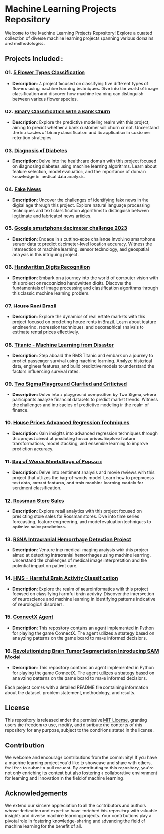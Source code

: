 # Machine Learning Projects Repository

Welcome to the Machine Learning Projects Repository! Explore a curated collection of diverse machine learning projects spanning various domains and methodologies.

## Projects Included :

### 01. [5 Flower Types Classification](https://github.com/Awrsha/Kaggle/tree/master/5-Flower-Types-Classification)
   - **Description**: A project focused on classifying five different types of flowers using machine learning techniques. Dive into the world of image classification and discover how machine learning can distinguish between various flower species.

### 02. [Binary Classification with a Bank Churn](https://github.com/Awrsha/Kaggle/tree/master/Binary%20Classification%20with%20a%20Bank%20Churn)
   - **Description**: Explore the predictive modeling realm with this project, aiming to predict whether a bank customer will churn or not. Understand the intricacies of binary classification and its application in customer retention strategies.

### 03. [Diagnosis of Diabetes](https://github.com/Awrsha/Kaggle/tree/master/Diagnosis%20of%20Diabetes)
   - **Description**: Delve into the healthcare domain with this project focused on diagnosing diabetes using machine learning algorithms. Learn about feature selection, model evaluation, and the importance of domain knowledge in medical data analysis.

### 04. [Fake News](https://github.com/Awrsha/Kaggle/tree/master/Fake%20News)
   - **Description**: Uncover the challenges of identifying fake news in the digital age through this project. Explore natural language processing techniques and text classification algorithms to distinguish between legitimate and fabricated news articles.

### 05. [Google smartphone decimeter challenge 2023](https://github.com/Awrsha/Kaggle/tree/master/Google%20smartphone%20decimeter%20challenge%202023)
   - **Description**: Engage in a cutting-edge challenge involving smartphone sensor data to predict decimeter-level location accuracy. Witness the intersection of machine learning, sensor technology, and geospatial analysis in this intriguing project.

### 06. [Handwritten Digits Recognition](https://github.com/Awrsha/Kaggle/tree/master/Handwritten-Digits-Recognition)
   - **Description**: Embark on a journey into the world of computer vision with this project on recognizing handwritten digits. Discover the fundamentals of image processing and classification algorithms through this classic machine learning problem.

### 07. [House Rent Brazil](https://github.com/Awrsha/Kaggle/tree/master/House-Rent-Brazil)
   - **Description**: Explore the dynamics of real estate markets with this project focused on predicting house rents in Brazil. Learn about feature engineering, regression techniques, and geographical analysis to estimate rental prices effectively.

### 08. [Titanic - Machine Learning from Disaster](https://github.com/Awrsha/Kaggle/tree/master/Titanic%20-%20Machine%20Learning%20from%20Disaster)
   - **Description**: Step aboard the RMS Titanic and embark on a journey to predict passenger survival using machine learning. Analyze historical data, engineer features, and build predictive models to understand the factors influencing survival rates.

### 09. [Two Sigma Playground Clarified and Criticised](https://github.com/Awrsha/Kaggle/tree/master/Two%20sigma%20playground%20clarified%20and%20criticised)
   - **Description**: Delve into a playground competition by Two Sigma, where participants analyze financial datasets to predict market trends. Witness the challenges and intricacies of predictive modeling in the realm of finance.

### 10. [House Prices Advanced Regression Techniques](https://github.com/Awrsha/Kaggle/tree/master/house-prices-advanced-regression-techniques)
   - **Description**: Gain insights into advanced regression techniques through this project aimed at predicting house prices. Explore feature transformations, model stacking, and ensemble learning to improve prediction accuracy.

### 11. [Bag of Words Meets Bags of Popcorn](https://github.com/Awrsha/Kaggle/tree/master/Bag%20of%20Words%20Meets%20Bags%20of%20Popcorn)
   - **Description**: Delve into sentiment analysis and movie reviews with this project that utilizes the bag-of-words model. Learn how to preprocess text data, extract features, and train machine learning models for sentiment classification.

### 12. [Rossman Store Sales](https://github.com/Awrsha/Kaggle/tree/master/Rossman%20Store%20Sales)
   - **Description**: Explore retail analytics with this project focused on predicting store sales for Rossman stores. Dive into time series forecasting, feature engineering, and model evaluation techniques to optimize sales predictions.

### 13. [RSNA Intracranial Hemorrhage Detection Project](https://github.com/Awrsha/Kaggle/tree/master/Identify%20acute%20intracranial%20hemorrhage)
   - **Description**: Venture into medical imaging analysis with this project aimed at detecting intracranial hemorrhages using machine learning. Understand the challenges of medical image interpretation and the potential impact on patient care.

### 14. [HMS - Harmful Brain Activity Classification](https://github.com/Awrsha/Kaggle/tree/master/HMS%20-%20Harmful%20Brain%20Activity%20Classification)
   - **Description**: Explore the realm of neuroinformatics with this project focused on classifying harmful brain activity. Discover the intersection of neuroscience and machine learning in identifying patterns indicative of neurological disorders.

### 15. [ConnectX Agent](https://github.com/Awrsha/Kaggle/tree/master/Connect%20X)
   - **Description**: This repository contains an agent implemented in Python for playing the game ConnectX. The agent utilizes a strategy based on analyzing patterns on the game board to make informed decisions.

### 16. [Revolutionizing Brain Tumor Segmentation Introducing SAM Model](https://github.com/Awrsha/Kaggle/tree/master/Revolutionizing%20Brain%20Tumor%20Segmentation%20Introducing%20SAM%20Model)
   - **Description**: This repository contains an agent implemented in Python for playing the game ConnectX. The agent utilizes a strategy based on analyzing patterns on the game board to make informed decisions.


Each project comes with a detailed README file containing information about the dataset, problem statement, methodology, and results.

## License

This repository is released under the permissive [MIT License](LICENSE), granting users the freedom to use, modify, and distribute the contents of this repository for any purpose, subject to the conditions stated in the license.

## Contribution

We welcome and encourage contributions from the community! If you have a machine learning project you'd like to showcase and share with others, feel free to submit a pull request. By contributing to this repository, you're not only enriching its content but also fostering a collaborative environment for learning and innovation in the field of machine learning.

## Acknowledgements

We extend our sincere appreciation to all the contributors and authors whose dedication and expertise have enriched this repository with valuable insights and diverse machine learning projects. Your contributions play a pivotal role in fostering knowledge-sharing and advancing the field of machine learning for the benefit of all.

